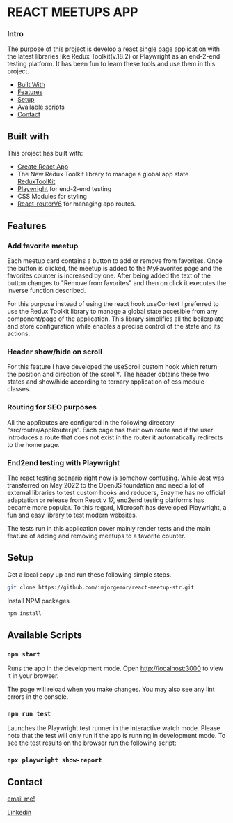 # REACT MEETUPS APP

### Intro

The purpose of this project is develop a react single page application with the latest libraries like Redux Toolkit(v.18.2) or Playwright as an end-2-end testing platform. It has been fun to learn these tools and use them in this project.

* [Built With](#built-with)
* [Features](#features)
* [Setup](#setup)
* [Available scripts](#available-scripts)
* [Contact](#contact)


## Built with

This project has built with:
* [Create React App](https://github.com/facebook/create-react-app) 
* The New Redux Toolkit library to manage a global app state [ReduxToolKit](https://redux-toolkit.js.org/)
* [Playwright](https://playwright.dev/) for end-2-end testing
* CSS Modules for styling
* [React-routerV6](https://reactrouter.com/docs/en/v6/getting-started/overview) for managing app routes.


## Features

### Add favorite meetup

Each meetup card contains a button to add or remove from favorites. Once the button is clicked, the meetup is added to the MyFavorites page and the favorites counter is increased by one. After being added the text of the button changes to "Remove from favorites" and then on click it executes the inverse function described.

For this purpose instead of using the react hook useContext I preferred to use the Redux Toolkit library to manage a global state accesible from any component/page of the application. This library simplifies all the boilerplate and store configuration while enables a precise control of the state and its actions.

### Header show/hide on scroll

For this feature I have developed the useScroll custom hook which return the position and direction of the scrollY. The header obtains these two states and show/hide according to ternary application of css module classes. 

### Routing for SEO purposes

All the appRoutes are configured in the following directory "src/router/AppRouter.js". Each page has their own route and if the user introduces a route that does not exist in the router it automatically redirects to the home page.

### End2end testing with Playwright

The react testing scenario right now is somehow confusing. While Jest was transferred on May 2022 to the OpenJS foundation and need a lot of external libraries to test custom hooks and reducers, Enzyme has no official adaptation or release from React v 17, end2end testing platforms has became more popular. To this regard, Microsoft has developed Playwright, a fun and easy library to test modern websites. 

The tests run in this application cover mainly render tests and the main feature of adding and removing meetups to a favorite counter.


## Setup

Get a local copy up and run these following simple steps.
```sh
git clone https://github.com/imjorgemor/react-meetup-str.git
```

Install NPM packages
```sh
npm install
```

## Available Scripts

### `npm start`

Runs the app in the development mode.
Open [http://localhost:3000](http://localhost:3000) to view it in your browser.

The page will reload when you make changes.
You may also see any lint errors in the console.

### `npm run test`

Launches the Playwright test runner in the interactive watch mode. Please note that the test will only run if the app is running in development mode.
To see the test results on the browser run the following script:

### `npx playwright show-report`


## Contact

[email me!](jorge-mor@outlook.es) 

[Linkedin](https://www.linkedin.com/in/jorge-mor-reactdev/)